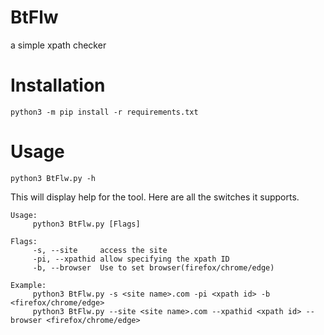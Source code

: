 # BtFlw

a simple xpath checker

# Installation

```
python3 -m pip install -r requirements.txt
```

# Usage

```
python3 BtFlw.py -h
```

This will display help for the tool. Here are all the switches it supports.
```
Usage:
     python3 BtFlw.py [Flags]

Flags:
     -s, --site     access the site
     -pi, --xpathid allow specifying the xpath ID
     -b, --browser  Use to set browser(firefox/chrome/edge)

Example:
     python3 BtFlw.py -s <site name>.com -pi <xpath id> -b <firefox/chrome/edge>
     python3 BtFlw.py --site <site name>.com --xpathid <xpath id> --browser <firefox/chrome/edge>
```
